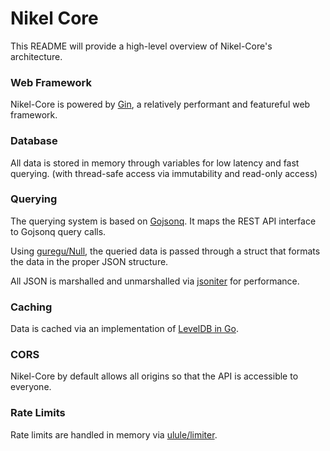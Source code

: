 # Nikel Core

This README will provide a high-level overview of Nikel-Core's architecture.

### Web Framework

Nikel-Core is powered by [Gin](https://github.com/gin-gonic/gin), a relatively performant and featureful web framework.

### Database

All data is stored in memory through variables for low latency and fast querying. (with thread-safe access via immutability and read-only access)

### Querying

The querying system is based on [Gojsonq](https://github.com/thedevsaddam/gojsonq). It maps the REST API interface to Gojsonq query calls.

Using [guregu/Null](https://github.com/guregu/null), the queried data is passed through a struct that formats the data in the proper JSON structure.

All JSON is marshalled and unmarshalled via [jsoniter](https://github.com/json-iterator/go) for performance.

### Caching

Data is cached via an implementation of [LevelDB in Go](https://github.com/syndtr/goleveldb).

### CORS

Nikel-Core by default allows all origins so that the API is accessible to everyone.

### Rate Limits

Rate limits are handled in memory via [ulule/limiter](https://github.com/ulule/limiter).